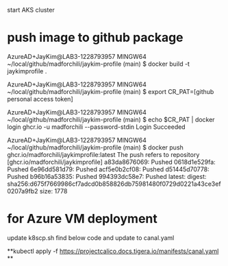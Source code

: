 start AKS cluster

# push image to github package
AzureAD+JayKim@LAB3-1228793957 MINGW64 ~/local/github/madforchili/jaykim-profile (main)
$ docker build -t jaykimprofile .

AzureAD+JayKim@LAB3-1228793957 MINGW64 ~/local/github/madforchili/jaykim-profile (main)
$ export CR_PAT=[github personal access token]

AzureAD+JayKim@LAB3-1228793957 MINGW64 ~/local/github/madforchili/jaykim-profile (main)
$ echo $CR_PAT | docker login ghcr.io -u madforchili --password-stdin
Login Succeeded

AzureAD+JayKim@LAB3-1228793957 MINGW64 ~/local/github/madforchili/jaykim-profile (main)
$ docker push ghcr.io/madforchili/jaykimprofile:latest
The push refers to repository [ghcr.io/madforchili/jaykimprofile]
a83da8676069: Pushed
0618d1e529fa: Pushed
6e96dd581d79: Pushed
acf5e0b2cf08: Pushed
d51445d70778: Pushed
b96b16a53835: Pushed
994393dc58e7: Pushed
latest: digest: sha256:d675f7669986cf7adcd0b858826db75981480f0729d0221a43ce3ef0207a9fb2 size: 1778

# for Azure VM deployment
update k8scp.sh find below code and update to canal.yaml

**kubectl apply -f https://projectcalico.docs.tigera.io/manifests/canal.yaml **


